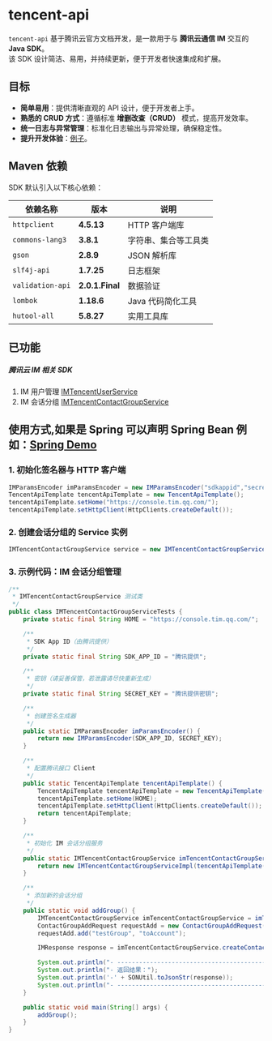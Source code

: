 # tencent-api

`tencent-api` 基于腾讯云官方文档开发，是一款用于与 **腾讯云通信 IM** 交互的 **Java SDK**。  
该 SDK 设计简洁、易用，并持续更新，便于开发者快速集成和扩展。

## 目标

- **简单易用**：提供清晰直观的 API 设计，便于开发者上手。
- **熟悉的 CRUD 方式**：遵循标准 **增删改查（CRUD）** 模式，提高开发效率。
- **统一日志与异常管理**：标准化日志输出与异常处理，确保稳定性。
- **提升开发体验**：[例子](doc/Good.md)。

## Maven 依赖

SDK 默认引入以下核心依赖：

| 依赖名称             | 版本              | 说明          |
|------------------|-----------------|-------------|
| `httpclient`     | **4.5.13**      | HTTP 客户端库   |
| `commons-lang3`  | **3.8.1**       | 字符串、集合等工具类  |
| `gson`           | **2.8.9**       | JSON 解析库    |
| `slf4j-api`      | **1.7.25**      | 日志框架        |
| `validation-api` | **2.0.1.Final** | 数据验证        |
| `lombok`         | **1.18.6**      | Java 代码简化工具 |
| `hutool-all`     | **5.8.27**      | 实用工具库       |

## 已功能
##### 腾讯云 IM 相关 SDK 
1. IM 用户管理 [IMTencentUserService](https://cloud.tencent.com/document/product/269/1608)
2. IM 会话分组 [IMTencentContactGroupService](https://cloud.tencent.com/document/product/269/85791)
## 使用方式,如果是 Spring 可以声明 Spring Bean 例如：[Spring Demo](doc/Spring.md)
### 1. 初始化签名器与 HTTP 客户端

```java
IMParamsEncoder imParamsEncoder = new IMParamsEncoder("sdkappid","secretKey");
TencentApiTemplate tencentApiTemplate = new TencentApiTemplate();
tencentApiTemplate.setHome("https://console.tim.qq.com/");
tencentApiTemplate.setHttpClient(HttpClients.createDefault());
```

### 2. 创建会话分组的 Service 实例

```java
IMTencentContactGroupService service = new IMTencentContactGroupServiceImpl(tencentApiTemplate(),imParamsEncoder);
```

### 3. 示例代码：IM 会话分组管理

```java
/**
 * IMTencentContactGroupService 测试类
 */
public class IMTencentContactGroupServiceTests {
    private static final String HOME = "https://console.tim.qq.com/";

    /**
     * SDK App ID（由腾讯提供）
     */
    private static final String SDK_APP_ID = "腾讯提供";

    /**
     * 密钥（请妥善保管，若泄露请尽快重新生成）
     */
    private static final String SECRET_KEY = "腾讯提供密钥";

    /**
     * 创建签名生成器
     */
    public static IMParamsEncoder imParamsEncoder() {
        return new IMParamsEncoder(SDK_APP_ID, SECRET_KEY);
    }

    /**
     * 配置腾讯接口 Client
     */
    public static TencentApiTemplate tencentApiTemplate() {
        TencentApiTemplate tencentApiTemplate = new TencentApiTemplate();
        tencentApiTemplate.setHome(HOME);
        tencentApiTemplate.setHttpClient(HttpClients.createDefault());
        return tencentApiTemplate;
    }

    /**
     * 初始化 IM 会话分组服务
     */
    public static IMTencentContactGroupService imTencentContactGroupService() {
        return new IMTencentContactGroupServiceImpl(tencentApiTemplate(), imParamsEncoder());
    }

    /**
     * 添加新的会话分组
     */
    public static void addGroup() {
        IMTencentContactGroupService imTencentContactGroupService = imTencentContactGroupService();
        ContactGroupAddRequest requestAdd = new ContactGroupAddRequest("administrator", "fromAccount");
        requestAdd.add("testGroup", "toAccount");

        IMResponse response = imTencentContactGroupService.createContactGroup(requestAdd);

        System.out.println("- ------------------------------------------------------------------");
        System.out.println("- 返回结果：");
        System.out.println('-' + SONUtil.toJsonStr(response));
        System.out.println("- ------------------------------------------------------------------");
    }

    public static void main(String[] args) {
        addGroup();
    }
}
```
